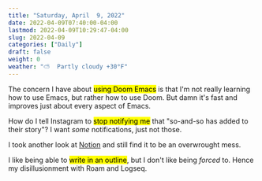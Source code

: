 ```yaml
---
title: "Saturday, April  9, 2022"
date: 2022-04-09T07:40:00-04:00
lastmod: 2022-04-09T10:29:47-04:00
slug: 2022-04-09
categories: ["Daily"]
draft: false
weight: 0
weather: "⛅️  Partly cloudy +30°F"
---
```


The concern I have about <mark>using Doom Emacs</mark> is that I'm not really learning how to use Emacs, but rather how to use Doom. But damn it's fast and improves just about every aspect of Emacs.

How do I tell Instagram to <mark>stop notifying me</mark> that "so-and-so has added to their story"? I want _some_ notifications, just not those.

I took another look at [Notion](https://notion.so) and still find it to be an overwrought mess.

I like being able to <mark>write in an outline</mark>, but I don't like being _forced_ to. Hence my disillusionment with Roam and Logseq.

[//]: # "Exported with love from a post written in Org mode"
[//]: # "- https://github.com/kaushalmodi/ox-hugo"
